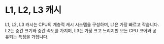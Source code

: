 # L1, L2, L3 캐시

L1, L2, L3 캐시는 CPU의 계층적 캐시 시스템을 구성하며, L1은 가장 빠르고 작습니다. L2는 중간 크기와 중간 속도를 가지며, L3는 가장 크고 느리지만 모든 CPU 코어와 공유되는 특징을 가집니다.
